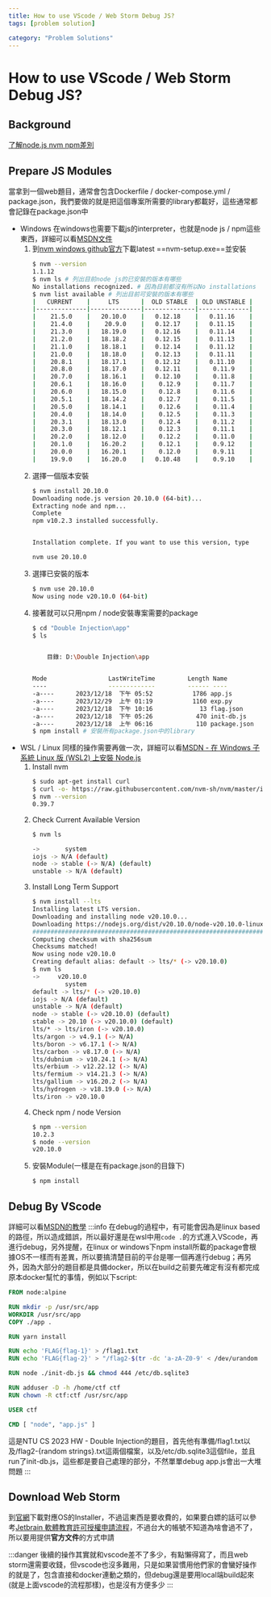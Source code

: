 ```yaml
---
title: How to use VScode / Web Storm Debug JS?
tags: [problem solution]

category: "Problem Solutions"
---
```


# How to use VScode / Web Storm Debug JS?

## Background
[了解node.js nvm npm差別](https://a0910288060.medium.com/%E4%BA%86%E8%A7%A3node-js-nvm-npm%E5%B7%AE%E5%88%A5-47cda7c1d569)

## Prepare JS Modules
當拿到一個web題目，通常會包含Dockerfile / docker-compose.yml / package.json，我們要做的就是把這個專案所需要的library都載好，這些通常都會記錄在package.json中
* Windows
    在windows也需要下載js的interpreter，也就是node js / npm這些東西，詳細可以看[MSDN文件](https://learn.microsoft.com/zh-tw/windows/dev-environment/javascript/nodejs-on-windows)
    1. 到[nvm windows github官方](https://github.com/coreybutler/nvm-windows/releases)下載latest ==nvm-setup.exe==並安裝
        ```bash
        $ nvm --version
        1.1.12
        $ nvm ls # 列出目前node js的已安裝的版本有哪些
        No installations recognized. # 因為目前都沒有所以No installations
        $ nvm list available # 列出目前可安裝的版本有哪些
        |   CURRENT    |     LTS      |  OLD STABLE  | OLD UNSTABLE |
        |--------------|--------------|--------------|--------------|
        |    21.5.0    |   20.10.0    |   0.12.18    |   0.11.16    |
        |    21.4.0    |    20.9.0    |   0.12.17    |   0.11.15    |
        |    21.3.0    |   18.19.0    |   0.12.16    |   0.11.14    |
        |    21.2.0    |   18.18.2    |   0.12.15    |   0.11.13    |
        |    21.1.0    |   18.18.1    |   0.12.14    |   0.11.12    |
        |    21.0.0    |   18.18.0    |   0.12.13    |   0.11.11    |
        |    20.8.1    |   18.17.1    |   0.12.12    |   0.11.10    |
        |    20.8.0    |   18.17.0    |   0.12.11    |    0.11.9    |
        |    20.7.0    |   18.16.1    |   0.12.10    |    0.11.8    |
        |    20.6.1    |   18.16.0    |    0.12.9    |    0.11.7    |
        |    20.6.0    |   18.15.0    |    0.12.8    |    0.11.6    |
        |    20.5.1    |   18.14.2    |    0.12.7    |    0.11.5    |
        |    20.5.0    |   18.14.1    |    0.12.6    |    0.11.4    |
        |    20.4.0    |   18.14.0    |    0.12.5    |    0.11.3    |
        |    20.3.1    |   18.13.0    |    0.12.4    |    0.11.2    |
        |    20.3.0    |   18.12.1    |    0.12.3    |    0.11.1    |
        |    20.2.0    |   18.12.0    |    0.12.2    |    0.11.0    |
        |    20.1.0    |   16.20.2    |    0.12.1    |    0.9.12    |
        |    20.0.0    |   16.20.1    |    0.12.0    |    0.9.11    |
        |    19.9.0    |   16.20.0    |   0.10.48    |    0.9.10    |
        ```
    2. 選擇一個版本安裝
        ```bash
        $ nvm install 20.10.0
        Downloading node.js version 20.10.0 (64-bit)...
        Extracting node and npm...
        Complete
        npm v10.2.3 installed successfully.


        Installation complete. If you want to use this version, type

        nvm use 20.10.0
        ```
    3. 選擇已安裝的版本
        ```bash
        $ nvm use 20.10.0
        Now using node v20.10.0 (64-bit)
        ```
    4. 接著就可以只用npm / node安裝專案需要的package
        ```bash
        $ cd "Double Injection\app"
        $ ls


            目錄: D:\Double Injection\app


        Mode                 LastWriteTime         Length Name
        ----                 -------------         ------ ----
        -a----      2023/12/18  下午 05:52           1786 app.js
        -a----      2023/12/29  上午 01:19           1160 exp.py
        -a----      2023/12/18  下午 10:16             13 flag.json
        -a----      2023/12/18  下午 05:26            470 init-db.js
        -a----      2023/12/18  上午 06:16            110 package.json
        $ npm install # 安裝所有package.json中的library
        ```
* WSL / Linux
    同樣的操作需要再做一次，詳細可以看[MSDN - 在 Windows 子系統 Linux 版 (WSL2) 上安裝 Node.js](https://learn.microsoft.com/zh-tw/windows/dev-environment/javascript/nodejs-on-wsl)
    1. Install nvm
        ```bash
        $ sudo apt-get install curl
        $ curl -o- https://raw.githubusercontent.com/nvm-sh/nvm/master/install.sh | bash
        $ nvm --version
        0.39.7
        ```
    2. Check Current Available Version
        ```bash
        $ nvm ls

        ->       system
        iojs -> N/A (default)
        node -> stable (-> N/A) (default)
        unstable -> N/A (default)
        ```
    3. Install Long Term Support
        ```bash
        $ nvm install --lts
        Installing latest LTS version.
        Downloading and installing node v20.10.0...
        Downloading https://nodejs.org/dist/v20.10.0/node-v20.10.0-linux-x64.tar.xz...
        ############################################################################################################ 100.0%
        Computing checksum with sha256sum
        Checksums matched!
        Now using node v20.10.0
        Creating default alias: default -> lts/* (-> v20.10.0)
        $ nvm ls
        ->     v20.10.0
                 system
        default -> lts/* (-> v20.10.0)
        iojs -> N/A (default)
        unstable -> N/A (default)
        node -> stable (-> v20.10.0) (default)
        stable -> 20.10 (-> v20.10.0) (default)
        lts/* -> lts/iron (-> v20.10.0)
        lts/argon -> v4.9.1 (-> N/A)
        lts/boron -> v6.17.1 (-> N/A)
        lts/carbon -> v8.17.0 (-> N/A)
        lts/dubnium -> v10.24.1 (-> N/A)
        lts/erbium -> v12.22.12 (-> N/A)
        lts/fermium -> v14.21.3 (-> N/A)
        lts/gallium -> v16.20.2 (-> N/A)
        lts/hydrogen -> v18.19.0 (-> N/A)
        lts/iron -> v20.10.0
        ```
    4. Check npm / node Version
        ```bash
        $ npm --version
        10.2.3
        $ node --version
        v20.10.0
        ```
    5. 安裝Module(一樣是在有package.json的目錄下)
        ```bash
        $ npm install
        ```

## Debug By VScode
詳細可以看[MSDN的教學](https://learn.microsoft.com/zh-tw/training/modules/debug-nodejs/5-analyze-your-program-state)
:::info
在debug的過程中，有可能會因為是linux based的路徑，所以造成錯誤，所以最好還是在wsl中用`code .`的方式進入VScode，再進行debug，另外提醒，在linux or windows下npm install所載的package會根據OS不一樣而有差異，所以要搞清楚目前的平台是哪一個再進行debug；再另外，因為大部分的題目都是具備docker，所以在build之前要先確定有沒有都完成原本docker幫忙的事情，例如以下script:
```dockerfile
FROM node:alpine

RUN mkdir -p /usr/src/app
WORKDIR /usr/src/app
COPY ./app .

RUN yarn install

RUN echo 'FLAG{flag-1}' > /flag1.txt
RUN echo 'FLAG{flag-2}' > "/flag2-$(tr -dc 'a-zA-Z0-9' < /dev/urandom | head -c 16).txt"

RUN node ./init-db.js && chmod 444 /etc/db.sqlite3

RUN adduser -D -h /home/ctf ctf
RUN chown -R ctf:ctf /usr/src/app

USER ctf

CMD [ "node", "app.js" ]
```
這是NTU CS 2023 HW - Double Injection的題目，首先他有準備/flag1.txt以及/flag2-{random strings}.txt這兩個檔案，以及/etc/db.sqlite3這個file，並且run了init-db.js，這些都是要自己處理的部分，不然單單debug app.js會出一大堆問題
:::


## Download Web Storm
到[官網](https://www.jetbrains.com/webstorm/download/#section=windows)下載對應OS的Installer，不過這東西是要收費的，如果要白嫖的話可以參考[Jetbrain 軟體教育許可授權申請流程](https://hackmd.io/@nfu-johnny/B1yOz8KQs)，不過台大的帳號不知道為啥會過不了，所以要用提供**官方文件**的方式申請

:::danger
後續的操作其實就和vscode差不了多少，有點懶得寫了，而且web storm還需要收錢，但vscode也沒多難用，只是如果習慣用他們家的會蠻好操作的就是了，包含直接和docker連動之類的，但debug還是要用local端build起來(就是上面vscode的流程那樣)，也是沒有方便多少
:::